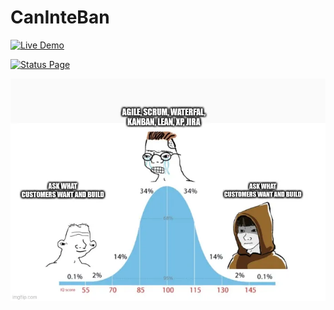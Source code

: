 # CanInteBan 

[![Live Demo](https://img.shields.io/badge/Live-_Website-_green?logo=github)](http://158.220.114.229/) 

[![Status Page](https://img.shields.io/badge/Status-_Page-blue?logo=github)](http://158.220.114.229:3001/status/caninteban) 

![Bad meme](/images/ReadmeImg.png)
